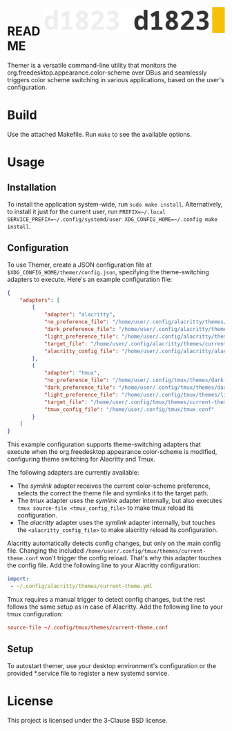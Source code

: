<a href="https://1823.pl/#gh-light-mode-only">
  <img src="./.github/images/d1823.webp" align="right" alt="1823 logo" title="1823" height="60">
</a>

<a href="https://1823.pl/#gh-dark-mode-only">
  <img src="./.github/images/d1823-light.webp" align="right" alt="1823 logo" title="1823" height="60">
</a>

# README

Themer is a versatile command-line utility that monitors the org.freedesktop.appearance.color-scheme over DBus and seamlessly triggers color scheme switching in various applications, based on the user's configuration.

# Build
Use the attached Makefile. Run `make` to see the available options.

# Usage
## Installation
To install the application system-wide, run `sudo make install`. Alternatively, to install it just for the current user, run `PREFIX=~/.local SERVICE_PREFIX=~/.config/systemd/user XDG_CONFIG_HOME=~/.config make install`.

## Configuration
To use Themer, create a JSON configuration file at `$XDG_CONFIG_HOME/themer/config.json`, specifying the theme-switching adapters to execute. Here's an example configuration file:

```json
{
    "adapters": [
        {
            "adapter": "alacritty",
            "no_preference_file": "/home/user/.config/alacritty/themes/dark-theme.yml",
            "dark_preference_file": "/home/user/.config/alacritty/themes/dark-theme.yml",
            "light_preference_file": "/home/user/.config/alacritty/themes/light-theme.yml",
            "target_file": "/home/user/.config/alacritty/themes/current-theme.yml",
            "alacritty_config_file": "/home/user/.config/alacritty/alacritty.yml"
        },
        {
            "adapter": "tmux",
            "no_preference_file": "/home/user/.config/tmux/themes/dark-theme.conf",
            "dark_preference_file": "/home/user/.config/tmux/themes/dark-theme.conf",
            "light_preference_file": "/home/user/.config/tmux/themes/light-theme.conf",
            "target_file": "/home/user/.config/tmux/themes/current-theme.conf",
            "tmux_config_file": "/home/user/.config/tmux/tmux.conf"
        }
    ]
}
```

This example configuration supports theme-switching adapters that execute when the org.freedesktop.appearance.color-scheme is modified, configuring theme switching for Alacritty and Tmux.

The following adapters are currently available:
- The *symlink* adapter receives the current color-scheme preference, selects the correct the theme file and symlinks it to the target path.
- The *tmux* adapter uses the *symlink* adapter internally, but also executes `tmux source-file <tmux_config_file>` to make tmux reload its configuration.
- The *alacritty* adapter uses the *symlink* adapter internally, but touches the `<alacritty_config_file>` to make alacritty reload its configuration.

Alacritty automatically detects config changes, but only on the main config file. Changing the included `/home/user/.config/tmux/themes/current-theme.conf` won't trigger the config reload. That's why this adapter touches the config file.
Add the following line to your Alacritty configuration:

```yaml
import:
 - ~/.config/alacritty/themes/current-theme.yml
```

Tmux requires a manual trigger to detect config changes, but the rest follows the same setup as in case of Alacritty.
Add the following line to your tmux configuration:

```conf
source-file ~/.config/tmux/themes/current-theme.conf
```

## Setup

To autostart themer, use your desktop environment's configuration or the provided *.service file to register a new systemd service.

# License
This project is licensed under the 3-Clause BSD license.
